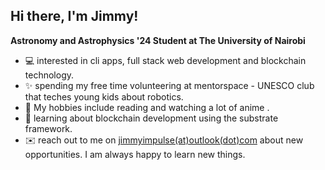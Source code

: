 ## Hi there, I'm Jimmy! 

**Astronomy and Astrophysics '24 Student at The University of Nairobi**

- 💻 interested in cli apps, full stack web development and blockchain technology.
- ✨ spending my free time volunteering at mentorspace - UNESCO club that teches young kids about robotics.
- 📖 My hobbies include reading and watching a lot of anime .
- 🌱 learning about blockchain development using the substrate framework.
- ✉️ reach out to me on [jimmyimpulse(at)outlook(dot)com](mailto:jimmyimpulse@outlook.com) about new opportunities. I am always happy to learn new things. 
